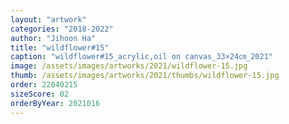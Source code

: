 ```yaml
---
layout: "artwork"
categories: "2018-2022"
author: "Jihoon Ha"
title: "wildflower#15"
caption: "wildflower#15_acrylic,oil on canvas_33×24㎝_2021"
image: /assets/images/artworks/2021/wildflower-15.jpg
thumb: /assets/images/artworks/2021/thumbs/wildflower-15.jpg
order: 22040215
sizeScore: 02
orderByYear: 2021016
---
```

